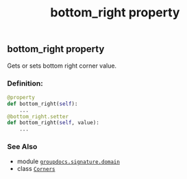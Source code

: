 ﻿---
title: bottom_right property
second_title: GroupDocs.Signature for Python via .NET API References
description: 
type: docs
url: /python-net/groupdocs.signature.domain/corners/bottom_right/
is_root: false
weight: 70
---

## bottom_right property


Gets or sets bottom right corner value.
### Definition:
```python
@property
def bottom_right(self):
    ...
@bottom_right.setter
def bottom_right(self, value):
    ...
```

### See Also
* module [`groupdocs.signature.domain`](../../)
* class [`Corners`](/signature/python-net/groupdocs.signature.domain/corners)
